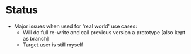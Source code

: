 # Status

- Major issues when used for 'real world' use cases:
    - Will do full re-write and call previous version a prototype [also kept as branch]
    - Target user is still myself